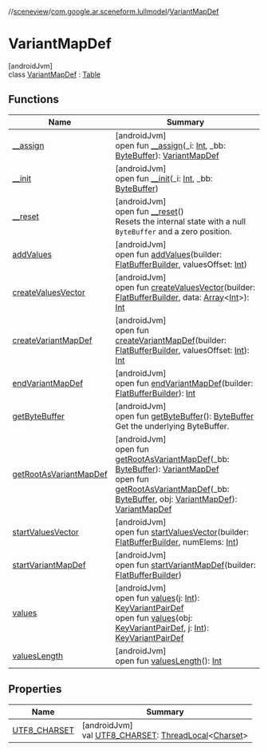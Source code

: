 //[sceneview](../../../index.md)/[com.google.ar.sceneform.lullmodel](../index.md)/[VariantMapDef](index.md)

# VariantMapDef

[androidJvm]\
class [VariantMapDef](index.md) : [Table](../../com.google.flatbuffers/-table/index.md)

## Functions

| Name | Summary |
|---|---|
| [__assign](__assign.md) | [androidJvm]<br>open fun [__assign](__assign.md)(_i: [Int](https://kotlinlang.org/api/latest/jvm/stdlib/kotlin/-int/index.html), _bb: [ByteBuffer](https://developer.android.com/reference/kotlin/java/nio/ByteBuffer.html)): [VariantMapDef](index.md) |
| [__init](__init.md) | [androidJvm]<br>open fun [__init](__init.md)(_i: [Int](https://kotlinlang.org/api/latest/jvm/stdlib/kotlin/-int/index.html), _bb: [ByteBuffer](https://developer.android.com/reference/kotlin/java/nio/ByteBuffer.html)) |
| [__reset](../../com.google.flatbuffers/-table/__reset.md) | [androidJvm]<br>open fun [__reset](../../com.google.flatbuffers/-table/__reset.md)()<br>Resets the internal state with a null `ByteBuffer` and a zero position. |
| [addValues](add-values.md) | [androidJvm]<br>open fun [addValues](add-values.md)(builder: [FlatBufferBuilder](../../com.google.flatbuffers/-flat-buffer-builder/index.md), valuesOffset: [Int](https://kotlinlang.org/api/latest/jvm/stdlib/kotlin/-int/index.html)) |
| [createValuesVector](create-values-vector.md) | [androidJvm]<br>open fun [createValuesVector](create-values-vector.md)(builder: [FlatBufferBuilder](../../com.google.flatbuffers/-flat-buffer-builder/index.md), data: [Array](https://kotlinlang.org/api/latest/jvm/stdlib/kotlin/-array/index.html)&lt;[Int](https://kotlinlang.org/api/latest/jvm/stdlib/kotlin/-int/index.html)&gt;): [Int](https://kotlinlang.org/api/latest/jvm/stdlib/kotlin/-int/index.html) |
| [createVariantMapDef](create-variant-map-def.md) | [androidJvm]<br>open fun [createVariantMapDef](create-variant-map-def.md)(builder: [FlatBufferBuilder](../../com.google.flatbuffers/-flat-buffer-builder/index.md), valuesOffset: [Int](https://kotlinlang.org/api/latest/jvm/stdlib/kotlin/-int/index.html)): [Int](https://kotlinlang.org/api/latest/jvm/stdlib/kotlin/-int/index.html) |
| [endVariantMapDef](end-variant-map-def.md) | [androidJvm]<br>open fun [endVariantMapDef](end-variant-map-def.md)(builder: [FlatBufferBuilder](../../com.google.flatbuffers/-flat-buffer-builder/index.md)): [Int](https://kotlinlang.org/api/latest/jvm/stdlib/kotlin/-int/index.html) |
| [getByteBuffer](../../com.google.flatbuffers/-table/get-byte-buffer.md) | [androidJvm]<br>open fun [getByteBuffer](../../com.google.flatbuffers/-table/get-byte-buffer.md)(): [ByteBuffer](https://developer.android.com/reference/kotlin/java/nio/ByteBuffer.html)<br>Get the underlying ByteBuffer. |
| [getRootAsVariantMapDef](get-root-as-variant-map-def.md) | [androidJvm]<br>open fun [getRootAsVariantMapDef](get-root-as-variant-map-def.md)(_bb: [ByteBuffer](https://developer.android.com/reference/kotlin/java/nio/ByteBuffer.html)): [VariantMapDef](index.md)<br>open fun [getRootAsVariantMapDef](get-root-as-variant-map-def.md)(_bb: [ByteBuffer](https://developer.android.com/reference/kotlin/java/nio/ByteBuffer.html), obj: [VariantMapDef](index.md)): [VariantMapDef](index.md) |
| [startValuesVector](start-values-vector.md) | [androidJvm]<br>open fun [startValuesVector](start-values-vector.md)(builder: [FlatBufferBuilder](../../com.google.flatbuffers/-flat-buffer-builder/index.md), numElems: [Int](https://kotlinlang.org/api/latest/jvm/stdlib/kotlin/-int/index.html)) |
| [startVariantMapDef](start-variant-map-def.md) | [androidJvm]<br>open fun [startVariantMapDef](start-variant-map-def.md)(builder: [FlatBufferBuilder](../../com.google.flatbuffers/-flat-buffer-builder/index.md)) |
| [values](values.md) | [androidJvm]<br>open fun [values](values.md)(j: [Int](https://kotlinlang.org/api/latest/jvm/stdlib/kotlin/-int/index.html)): [KeyVariantPairDef](../-key-variant-pair-def/index.md)<br>open fun [values](values.md)(obj: [KeyVariantPairDef](../-key-variant-pair-def/index.md), j: [Int](https://kotlinlang.org/api/latest/jvm/stdlib/kotlin/-int/index.html)): [KeyVariantPairDef](../-key-variant-pair-def/index.md) |
| [valuesLength](values-length.md) | [androidJvm]<br>open fun [valuesLength](values-length.md)(): [Int](https://kotlinlang.org/api/latest/jvm/stdlib/kotlin/-int/index.html) |

## Properties

| Name | Summary |
|---|---|
| [UTF8_CHARSET](../../com.google.flatbuffers/-table/-u-t-f8_-c-h-a-r-s-e-t.md) | [androidJvm]<br>val [UTF8_CHARSET](../../com.google.flatbuffers/-table/-u-t-f8_-c-h-a-r-s-e-t.md): [ThreadLocal](https://developer.android.com/reference/kotlin/java/lang/ThreadLocal.html)&lt;[Charset](https://developer.android.com/reference/kotlin/java/nio/charset/Charset.html)&gt; |
